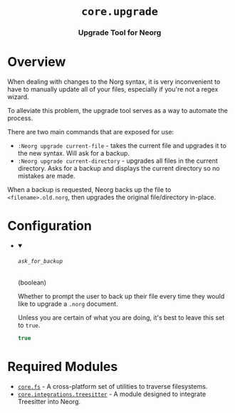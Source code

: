 <div align="center">

# `core.upgrade`

### Upgrade Tool for Neorg





</div>

# Overview

When dealing with changes to the Norg syntax, it is very inconvenient to have to manually
update all of your files, especially if you're not a regex wizard.

To alleviate this problem, the upgrade tool serves as a way to automate the process.

There are two main commands that are exposed for use:
- `:Neorg upgrade current-file` - takes the current file and upgrades it to the new syntax.
  Will ask for a backup.
- `:Neorg upgrade current-directory` - upgrades all files in the current directory. Asks
   for a backup and displays the current directory so no mistakes are made.

When a backup is requested, Neorg backs up the file to `<filename>.old.norg`, then upgrades
the original file/directory in-place.

# Configuration

* <details open>
  
  <summary><h6><code>ask_for_backup</h6></code> (boolean)</summary>
  
  <div>
  
  Whether to prompt the user to back up their file
  every time they would like to upgrade a `.norg` document.
  
  Unless you are certain of what you are doing, it's best to leave
  this set to `true`.
  
  </div>
  
  ```lua
  true
  ```
  
  </details>


# Required Modules

- [`core.fs`](https://github.com/nvim-neorg/neorg/wiki/Filesystem) - A cross-platform set of utilities to traverse filesystems.
- [`core.integrations.treesitter`](https://github.com/nvim-neorg/neorg/wiki/Treesitter-Integration) - A module designed to integrate Treesitter into Neorg.

